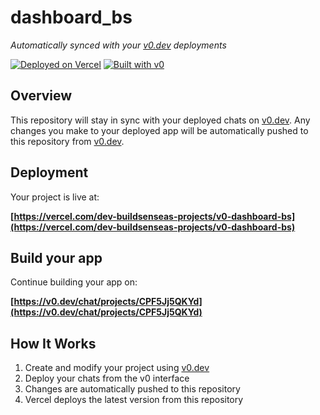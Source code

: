 # dashboard_bs

*Automatically synced with your [v0.dev](https://v0.dev) deployments*

[![Deployed on Vercel](https://img.shields.io/badge/Deployed%20on-Vercel-black?style=for-the-badge&logo=vercel)](https://vercel.com/dev-buildsenseas-projects/v0-dashboard-bs)
[![Built with v0](https://img.shields.io/badge/Built%20with-v0.dev-black?style=for-the-badge)](https://v0.dev/chat/projects/CPF5Jj5QKYd)

## Overview

This repository will stay in sync with your deployed chats on [v0.dev](https://v0.dev).
Any changes you make to your deployed app will be automatically pushed to this repository from [v0.dev](https://v0.dev).

## Deployment

Your project is live at:

**[https://vercel.com/dev-buildsenseas-projects/v0-dashboard-bs](https://vercel.com/dev-buildsenseas-projects/v0-dashboard-bs)**

## Build your app

Continue building your app on:

**[https://v0.dev/chat/projects/CPF5Jj5QKYd](https://v0.dev/chat/projects/CPF5Jj5QKYd)**

## How It Works

1. Create and modify your project using [v0.dev](https://v0.dev)
2. Deploy your chats from the v0 interface
3. Changes are automatically pushed to this repository
4. Vercel deploys the latest version from this repository
